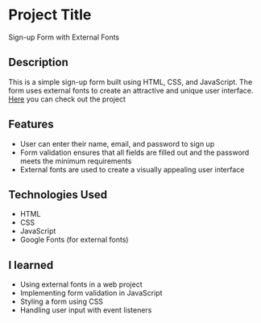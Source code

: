 # Project Title
Sign-up Form with External Fonts

## Description
This is a simple sign-up form built using HTML, CSS, and JavaScript. The form uses external fonts to create an attractive and unique user interface. [Here](https://gilsabo.github.io/sign-up-form/) you can check out the project
## Features
- User can enter their name, email, and password to sign up
- Form validation ensures that all fields are filled out and the password meets the minimum requirements
- External fonts are used to create a visually appealing user interface
## Technologies Used
- HTML
- CSS
- JavaScript
- Google Fonts (for external fonts)
## I learned
- Using external fonts in a web project
- Implementing form validation in JavaScript
- Styling a form using CSS
- Handling user input with event listeners
